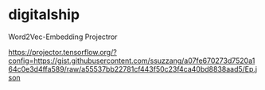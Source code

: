 # digitalship


Word2Vec-Embedding Projectror

https://projector.tensorflow.org/?config=https://gist.githubusercontent.com/ssuzzang/a07fe670273d7520a164c0e3d4ffa589/raw/a55537bb22781cf443f50c23f4ca40bd8838aad5/Ep.json
